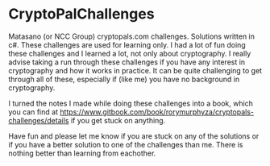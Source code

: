 # CryptoPalChallenges
Matasano (or NCC Group) cryptopals.com challenges. Solutions written in c#. These challenges are used for learning only.
I had a lot of fun doing these challenges and I learned a lot, not only about cryptography. I really advise taking a run through these challenges if you have any interest in cryptography and how it works in practice. It can be quite challenging to get through all of these, especially if (like me) you have no background in cryptography.

I turned the notes I made while doing these challenges into a book, which you can find at https://www.gitbook.com/book/rorymurphyza/cryptopals-challenges/details if you get stuck on anything.

Have fun and please let me know if you are stuck on any of the solutions or if you have a better solution to one of the challenges than me. There is nothing better than learning from eachother.
